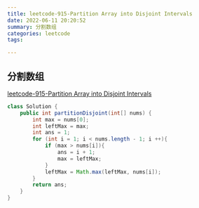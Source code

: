 ```yaml
---
title: leetcode-915-Partition Array into Disjoint Intervals
date: 2022-06-11 20:20:52
summary: 分割数组
categories: leetcode
tags: 

---
```

## 分割数组
[leetcode-915-Partition Array into Disjoint Intervals](https://leetcode.cn/problems/partition-array-into-disjoint-intervals/)





```java
class Solution {
    public int partitionDisjoint(int[] nums) {
        int max = nums[0];
        int leftMax = max;
        int ans = 1;
        for (int i = 1; i < nums.length - 1; i ++){
            if (max > nums[i]){
                ans = i + 1;
                max = leftMax;
            }
            leftMax = Math.max(leftMax, nums[i]);
        }
        return ans;
    }
}
```
